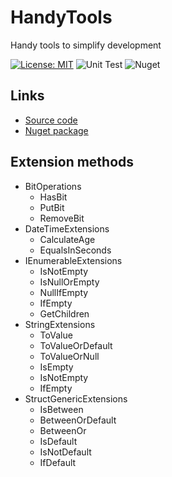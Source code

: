 # HandyTools
Handy tools to simplify development

[![License: MIT](https://img.shields.io/badge/License-MIT-yellow.svg)](/LICENSE)
![Unit Test](https://github.com/nikodz/HandyTools/workflows/Unit-Test/badge.svg?branch=master)
![Nuget](https://github.com/nikodz/HandyTools/workflows/Nuget/badge.svg?branch=master)

## Links
- [Source code](https://github.com/nikodz/HandyTools)
- [Nuget package](https://www.nuget.org/packages/HandyTools)

## Extension methods

- BitOperations
  - HasBit
  - PutBit
  - RemoveBit
- DateTimeExtensions
  - CalculateAge
  - EqualsInSeconds
- IEnumerableExtensions
  - IsNotEmpty
  - IsNullOrEmpty
  - NullIfEmpty
  - IfEmpty
  - GetChildren
- StringExtensions
  - ToValue
  - ToValueOrDefault
  - ToValueOrNull
  - IsEmpty
  - IsNotEmpty
  - IfEmpty
- StructGenericExtensions
  - IsBetween
  - BetweenOrDefault
  - BetweenOr
  - IsDefault
  - IsNotDefault
  - IfDefault
